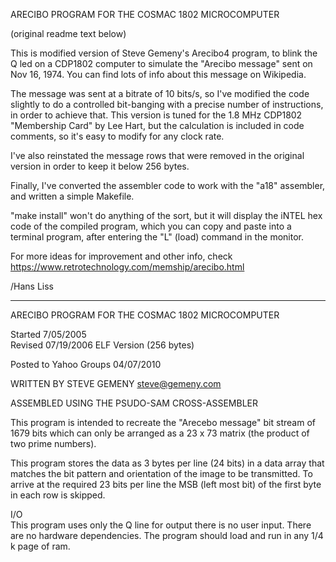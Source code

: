 ARECIBO PROGRAM FOR THE COSMAC 1802 MICROCOMPUTER	

(original readme text below)

This is modified version of Steve Gemeny's Arecibo4 program,
to blink the Q led on a CDP1802 computer to simulate the
"Arecibo message" sent on Nov 16, 1974. You can find lots
of info about this message on Wikipedia.

The message was sent at a bitrate of 10 bits/s, so I've
modified the code slightly to do a controlled bit-banging
with a precise number of instructions, in order to achieve
that. This version is tuned for the 1.8 MHz CDP1802
"Membership Card" by Lee Hart, but the calculation is
included in code comments, so it's easy to modify for any
clock rate.

I've also reinstated the message rows that were removed
in the original version in order to keep it below 256 bytes.

Finally, I've converted the assembler code to work with
the "a18" assembler, and written a simple Makefile.

"make install" won't do anything of the sort, but it will
display the iNTEL hex code of the compiled program, which
you can copy and paste into a terminal program, after
entering the "L" (load) command in the monitor.

For more ideas for improvement and other info, check
https://www.retrotechnology.com/memship/arecibo.html

/Hans Liss


--------------------------------------------------------
ARECIBO PROGRAM FOR THE COSMAC 1802 MICROCOMPUTER	

Started 7/05/2005	   
Revised 07/19/2006 ELF Version (256 bytes)

Posted to Yahoo Groups    04/07/2010

WRITTEN BY STEVE GEMENY
steve@gemeny.com	

ASSEMBLED USING THE PSUDO-SAM CROSS-ASSEMBLER

This program is intended to recreate the "Arecebo message" bit 
stream of 1679 bits which can only be arranged as a 23 x 73 matrix
(the product of two prime numbers). 

This program stores the data as 3 bytes per line (24 bits) in a 
data array that matches the bit pattern and orientation of the 
image to be transmitted. To arrive at the required 23 bits per line 
the MSB (left most bit) of the first byte in each row is skipped.	

I/O  
This program uses only the Q line for output there is no user input.
There are no hardware dependencies.
The program should load and run in any 1/4 k page of ram.

	
		
	
